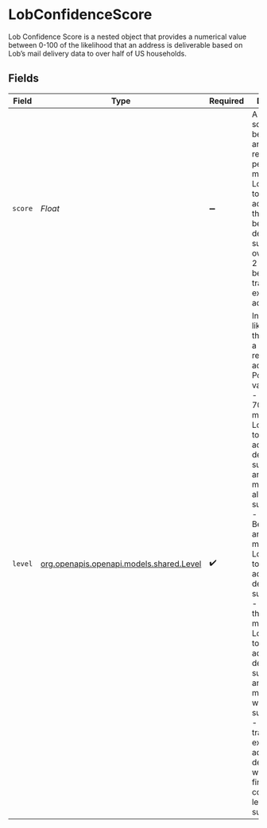 # LobConfidenceScore

Lob Confidence Score is a nested object that provides a numerical value between 0-100 of the likelihood that an address is deliverable based on Lob’s mail delivery data to over half of US households.


## Fields

| Field                                                                                                                                                                                                                                                                                                                                                                                                                                                                                                                                                                                                                              | Type                                                                                                                                                                                                                                                                                                                                                                                                                                                                                                                                                                                                                               | Required                                                                                                                                                                                                                                                                                                                                                                                                                                                                                                                                                                                                                           | Description                                                                                                                                                                                                                                                                                                                                                                                                                                                                                                                                                                                                                        |
| ---------------------------------------------------------------------------------------------------------------------------------------------------------------------------------------------------------------------------------------------------------------------------------------------------------------------------------------------------------------------------------------------------------------------------------------------------------------------------------------------------------------------------------------------------------------------------------------------------------------------------------- | ---------------------------------------------------------------------------------------------------------------------------------------------------------------------------------------------------------------------------------------------------------------------------------------------------------------------------------------------------------------------------------------------------------------------------------------------------------------------------------------------------------------------------------------------------------------------------------------------------------------------------------- | ---------------------------------------------------------------------------------------------------------------------------------------------------------------------------------------------------------------------------------------------------------------------------------------------------------------------------------------------------------------------------------------------------------------------------------------------------------------------------------------------------------------------------------------------------------------------------------------------------------------------------------- | ---------------------------------------------------------------------------------------------------------------------------------------------------------------------------------------------------------------------------------------------------------------------------------------------------------------------------------------------------------------------------------------------------------------------------------------------------------------------------------------------------------------------------------------------------------------------------------------------------------------------------------- |
| `score`                                                                                                                                                                                                                                                                                                                                                                                                                                                                                                                                                                                                                            | *Float*                                                                                                                                                                                                                                                                                                                                                                                                                                                                                                                                                                                                                            | :heavy_minus_sign:                                                                                                                                                                                                                                                                                                                                                                                                                                                                                                                                                                                                                 | A numerical score between 0 and 100 that represents the percentage of mailpieces Lob has sent to this addresses that have been delivered successfully over the past 2 years. Will be `null` if no tracking data exists for this address.<br/>                                                                                                                                                                                                                                                                                                                                                                                      |
| `level`                                                                                                                                                                                                                                                                                                                                                                                                                                                                                                                                                                                                                            | [org.openapis.openapi.models.shared.Level](../../models/shared/Level.md)                                                                                                                                                                                                                                                                                                                                                                                                                                                                                                                                                           | :heavy_check_mark:                                                                                                                                                                                                                                                                                                                                                                                                                                                                                                                                                                                                                 | Indicates the likelihood that the address is a valid, mail-receiving address. Possible values are:<br/>  - `high` — Over 70% of mailpieces Lob has sent to this address were delivered successfully and recent mailings were also successful.<br/>  - `medium` — Between 40% and 70% of mailpieces Lob has sent to this address were delivered successfully.<br/>  - `low` — Less than 40% of mailpieces Lob has sent to this address were delivered successfully and recent mailings weren't successful.<br/>  - `""` — No tracking data exists for this address or lob deliverability was unable to find a corresponding level of mail success.<br/> |